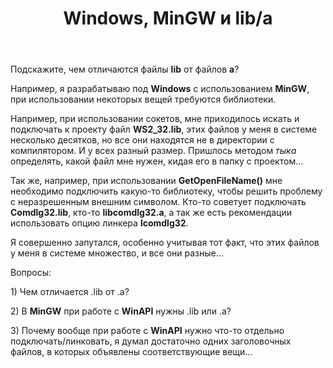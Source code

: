 ﻿---
title: "Windows, MinGW и lib/a"
se.owner.user_id: 
se.owner.display_name: "user294535"
se.owner.link: ""
se.link: "https://ru.stackoverflow.com/questions/877584/windows-mingw-%d0%b8-lib-a"
se.question_id: 877584
se.post_type: question
se.score: 2
---
<p>Подскажите, чем отличаются файлы <strong>lib</strong> от файлов <strong>a</strong>?</p>

<p>Например, я разрабатываю под <strong>Windows</strong> с использованием <strong>MinGW</strong>, при использовании некоторых вещей требуются библиотеки.</p>

<p>Например, при использовании сокетов, мне приходилось искать и подключать к проекту файл <strong>WS2_32.lib</strong>, этих файлов у меня в системе несколько десятков, но все они находятся не в директории с компилятором. И у всех разный размер. Пришлось методом <em>тыка</em> определять, какой файл мне нужен, кидая его в папку с проектом...</p>

<p>Так же, например, при использовании <strong>GetOpenFileName()</strong> мне необходимо подключить какую-то библиотеку, чтобы решить проблему с неразрешенным внешним символом. Кто-то советует подключать <strong>Comdlg32.lib</strong>, кто-то <strong>libcomdlg32.a</strong>, а так же есть рекомендации использовать опцию линкера <strong>lcomdlg32</strong>.</p>

<p>Я совершенно запутался, особенно учитывая тот факт, что этих файлов у меня в системе множество, и все они разные...</p>

<p>Вопросы:</p>

<p>1) Чем отличается .lib от .a?</p>

<p>2) В <strong>MinGW</strong> при работе с <strong>WinAPI</strong> нужны .lib или .a?</p>

<p>3) Почему вообще при работе с <strong>WinAPI</strong> нужно что-то отдельно подключать/линковать, я думал достаточно одних заголовочных файлов, в которых объявлены соответствующие вещи...</p>
